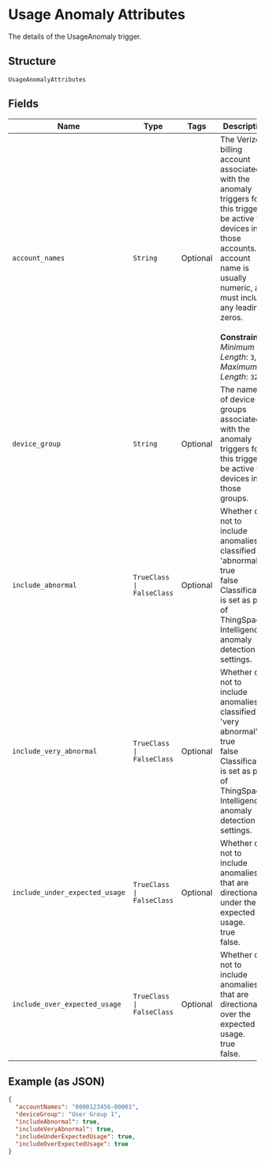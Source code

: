 
# Usage Anomaly Attributes

The details of the UsageAnomaly trigger.

## Structure

`UsageAnomalyAttributes`

## Fields

| Name | Type | Tags | Description |
|  --- | --- | --- | --- |
| `account_names` | `String` | Optional | The Verizon billing account associated with the anomaly triggers for this trigger to be active for devices in those accounts. An account name is usually numeric, and must include any leading zeros.<br><br>**Constraints**: *Minimum Length*: `3`, *Maximum Length*: `32` |
| `device_group` | `String` | Optional | The names of device groups associated with the anomaly triggers for this trigger to be active for devices in those groups. |
| `include_abnormal` | `TrueClass \| FalseClass` | Optional | Whether or not to include anomalies classified as 'abnormal'.<br />true<br />false<br />Classification is set as part of ThingSpace Intelligence anomaly detection settings. |
| `include_very_abnormal` | `TrueClass \| FalseClass` | Optional | Whether or not to include anomalies classified as 'very abnormal'.<br />true<br />false<br />Classification is set as part of ThingSpace Intelligence anomaly detection settings. |
| `include_under_expected_usage` | `TrueClass \| FalseClass` | Optional | Whether or not to include anomalies that are directionally under the expected usage.<br />true<br />false. |
| `include_over_expected_usage` | `TrueClass \| FalseClass` | Optional | Whether or not to include anomalies that are directionally over the expected usage. <br />true<br />false. |

## Example (as JSON)

```json
{
  "accountNames": "0000123456-00001",
  "deviceGroup": "User Group 1",
  "includeAbnormal": true,
  "includeVeryAbnormal": true,
  "includeUnderExpectedUsage": true,
  "includeOverExpectedUsage": true
}
```

